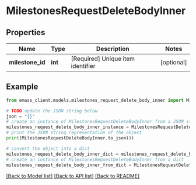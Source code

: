 # MilestonesRequestDeleteBodyInner


## Properties

Name | Type | Description | Notes
------------ | ------------- | ------------- | -------------
**milestone_id** | **int** | [Required] Unique item identifier | [optional] 

## Example

```python
from emass_client.models.milestones_request_delete_body_inner import MilestonesRequestDeleteBodyInner

# TODO update the JSON string below
json = "{}"
# create an instance of MilestonesRequestDeleteBodyInner from a JSON string
milestones_request_delete_body_inner_instance = MilestonesRequestDeleteBodyInner.from_json(json)
# print the JSON string representation of the object
print(MilestonesRequestDeleteBodyInner.to_json())

# convert the object into a dict
milestones_request_delete_body_inner_dict = milestones_request_delete_body_inner_instance.to_dict()
# create an instance of MilestonesRequestDeleteBodyInner from a dict
milestones_request_delete_body_inner_from_dict = MilestonesRequestDeleteBodyInner.from_dict(milestones_request_delete_body_inner_dict)
```
[[Back to Model list]](../README.md#documentation-for-models) [[Back to API list]](../README.md#documentation-for-api-endpoints) [[Back to README]](../README.md)



